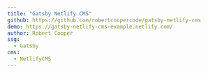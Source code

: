 ```yaml
---
title: "Gatsby Netlify CMS"
github: https://github.com/robertcoopercode/gatsby-netlify-cms
demo: https://gatsby-netlify-cms-example.netlify.com/
author: Robert Cooper
ssg:
  - Gatsby
cms:
  - NetlifyCMS
---
```

